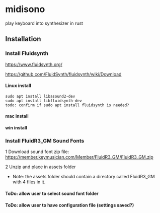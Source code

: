 # midisono

play keyboard into synthesizer in rust

## Installation

### Install Fluidsynth
https://www.fluidsynth.org/

https://github.com/FluidSynth/fluidsynth/wiki/Download

#### Linux install

    sudo apt install libasound2-dev
    sudo apt install libfluidsynth-dev
    todo: confirm if sudo apt install fluidsynth is needed?

#### mac install


#### win install

### Install FluidR3_GM Sound Fonts

1 Download sound font zip file:
https://member.keymusician.com/Member/FluidR3_GM/FluidR3_GM.zip

2 Unzip and place in assets folder
  - Note: the assets folder should contain a directory called FluidR3_GM with 4 files in it.

#### ToDo: allow user to select sound font folder

#### ToDo: allow user to have configuration file (settings saved?)
